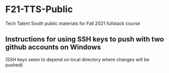 # F21-TTS-Public
Tech Talent South public materials for Fall 2021 fullstack course

## Instructions for using SSH keys to push with two github accounts on Windows
(SSH keys seem to depend on local directory where changes will be pushed)
